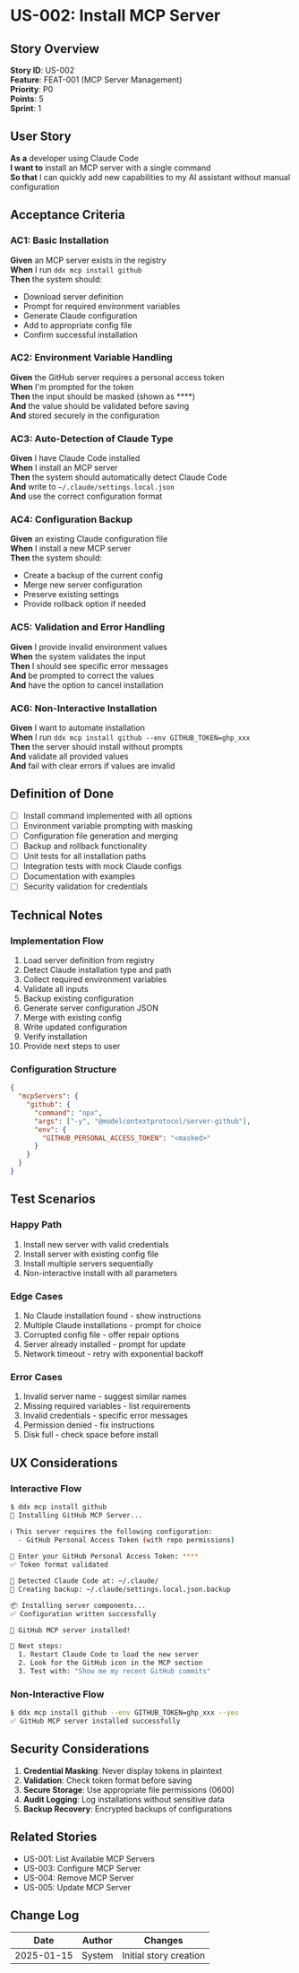 # US-002: Install MCP Server

## Story Overview

**Story ID**: US-002  
**Feature**: FEAT-001 (MCP Server Management)  
**Priority**: P0  
**Points**: 5  
**Sprint**: 1  

## User Story

**As a** developer using Claude Code  
**I want to** install an MCP server with a single command  
**So that** I can quickly add new capabilities to my AI assistant without manual configuration  

## Acceptance Criteria

### AC1: Basic Installation
**Given** an MCP server exists in the registry  
**When** I run `ddx mcp install github`  
**Then** the system should:
- Download server definition
- Prompt for required environment variables
- Generate Claude configuration
- Add to appropriate config file
- Confirm successful installation

### AC2: Environment Variable Handling
**Given** the GitHub server requires a personal access token  
**When** I'm prompted for the token  
**Then** the input should be masked (shown as ****)  
**And** the value should be validated before saving  
**And** stored securely in the configuration  

### AC3: Auto-Detection of Claude Type
**Given** I have Claude Code installed  
**When** I install an MCP server  
**Then** the system should automatically detect Claude Code  
**And** write to `~/.claude/settings.local.json`  
**And** use the correct configuration format  

### AC4: Configuration Backup
**Given** an existing Claude configuration file  
**When** I install a new MCP server  
**Then** the system should:
- Create a backup of the current config
- Merge new server configuration
- Preserve existing settings
- Provide rollback option if needed

### AC5: Validation and Error Handling
**Given** I provide invalid environment values  
**When** the system validates the input  
**Then** I should see specific error messages  
**And** be prompted to correct the values  
**And** have the option to cancel installation  

### AC6: Non-Interactive Installation
**Given** I want to automate installation  
**When** I run `ddx mcp install github --env GITHUB_TOKEN=ghp_xxx`  
**Then** the server should install without prompts  
**And** validate all provided values  
**And** fail with clear errors if values are invalid  

## Definition of Done

- [ ] Install command implemented with all options
- [ ] Environment variable prompting with masking
- [ ] Configuration file generation and merging
- [ ] Backup and rollback functionality
- [ ] Unit tests for all installation paths
- [ ] Integration tests with mock Claude configs
- [ ] Documentation with examples
- [ ] Security validation for credentials

## Technical Notes

### Implementation Flow
1. Load server definition from registry
2. Detect Claude installation type and path
3. Collect required environment variables
4. Validate all inputs
5. Backup existing configuration
6. Generate server configuration JSON
7. Merge with existing config
8. Write updated configuration
9. Verify installation
10. Provide next steps to user

### Configuration Structure
```json
{
  "mcpServers": {
    "github": {
      "command": "npx",
      "args": ["-y", "@modelcontextprotocol/server-github"],
      "env": {
        "GITHUB_PERSONAL_ACCESS_TOKEN": "<masked>"
      }
    }
  }
}
```

## Test Scenarios

### Happy Path
1. Install new server with valid credentials
2. Install server with existing config file
3. Install multiple servers sequentially
4. Non-interactive install with all parameters

### Edge Cases
1. No Claude installation found - show instructions
2. Multiple Claude installations - prompt for choice
3. Corrupted config file - offer repair options
4. Server already installed - prompt for update
5. Network timeout - retry with exponential backoff

### Error Cases
1. Invalid server name - suggest similar names
2. Missing required variables - list requirements
3. Invalid credentials - specific error messages
4. Permission denied - fix instructions
5. Disk full - check space before install

## UX Considerations

### Interactive Flow
```bash
$ ddx mcp install github
🔧 Installing GitHub MCP Server...

ℹ️ This server requires the following configuration:
  - GitHub Personal Access Token (with repo permissions)
  
🔐 Enter your GitHub Personal Access Token: ****
✅ Token format validated

📍 Detected Claude Code at: ~/.claude/
💾 Creating backup: ~/.claude/settings.local.json.backup

📦 Installing server components...
✅ Configuration written successfully

🎉 GitHub MCP server installed!

🚀 Next steps:
  1. Restart Claude Code to load the new server
  2. Look for the GitHub icon in the MCP section
  3. Test with: "Show me my recent GitHub commits"
```

### Non-Interactive Flow
```bash
$ ddx mcp install github --env GITHUB_TOKEN=ghp_xxx --yes
✅ GitHub MCP server installed successfully
```

## Security Considerations

1. **Credential Masking**: Never display tokens in plaintext
2. **Validation**: Check token format before saving
3. **Secure Storage**: Use appropriate file permissions (0600)
4. **Audit Logging**: Log installations without sensitive data
5. **Backup Recovery**: Encrypted backups of configurations

## Related Stories

- US-001: List Available MCP Servers
- US-003: Configure MCP Server
- US-004: Remove MCP Server
- US-005: Update MCP Server

## Change Log

| Date | Author | Changes |
|------|--------|----------|
| 2025-01-15 | System | Initial story creation |
